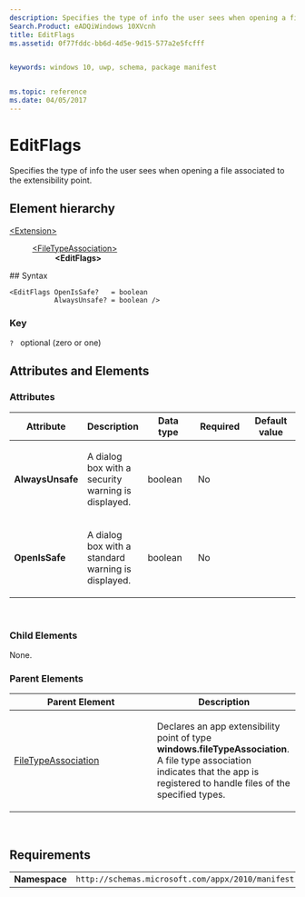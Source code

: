 ```yaml
---
description: Specifies the type of info the user sees when opening a file associated to the extensibility point.
Search.Product: eADQiWindows 10XVcnh
title: EditFlags
ms.assetid: 0f77fddc-bb6d-4d5e-9d15-577a2e5fcfff


keywords: windows 10, uwp, schema, package manifest


ms.topic: reference
ms.date: 04/05/2017
---
```


# EditFlags




Specifies the type of info the user sees when opening a file associated to the extensibility point.

## Element hierarchy

<dl>
<dt><a href="element-extension.md">&lt;Extension&gt;</a></dt>
<dd>
<dl>
<dt><a href="element-filetypeassociation.md">&lt;FileTypeAssociation&gt;</a></dt>
<dd><b>&lt;EditFlags&gt;</b></dd>
</dl>
</dd>
</dl>
## Syntax

``` syntax
<EditFlags OpenIsSafe?   = boolean
           AlwaysUnsafe? = boolean />
```

### Key

`?`   optional (zero or one)

## Attributes and Elements


### Attributes

<table>
<colgroup>
<col width="20%" />
<col width="20%" />
<col width="20%" />
<col width="20%" />
<col width="20%" />
</colgroup>
<thead>
<tr class="header">
<th>Attribute</th>
<th>Description</th>
<th>Data type</th>
<th>Required</th>
<th>Default value</th>
</tr>
</thead>
<tbody>
<tr class="odd">
<td><strong>AlwaysUnsafe</strong></td>
<td><p>A dialog box with a security warning is displayed.</p></td>
<td>boolean</td>
<td>No</td>
<td></td>
</tr>
<tr class="even">
<td><strong>OpenIsSafe</strong></td>
<td><p>A dialog box with a standard warning is displayed.</p></td>
<td>boolean</td>
<td>No</td>
<td></td>
</tr>
</tbody>
</table>

 

### Child Elements

None.

### Parent Elements

<table>
<colgroup>
<col width="50%" />
<col width="50%" />
</colgroup>
<thead>
<tr class="header">
<th>Parent Element</th>
<th>Description</th>
</tr>
</thead>
<tbody>
<tr class="odd">
<td><a href="element-filetypeassociation.md">FileTypeAssociation</a> </td>
<td><p>Declares an app extensibility point of type <strong>windows.fileTypeAssociation</strong>. A file type association indicates that the app is registered to handle files of the specified types.</p></td>
</tr>
</tbody>
</table>

 

## Requirements

|               |                                                             |
|---------------|-------------------------------------------------------------|
| **Namespace** | `http://schemas.microsoft.com/appx/2010/manifest` |

 

 



